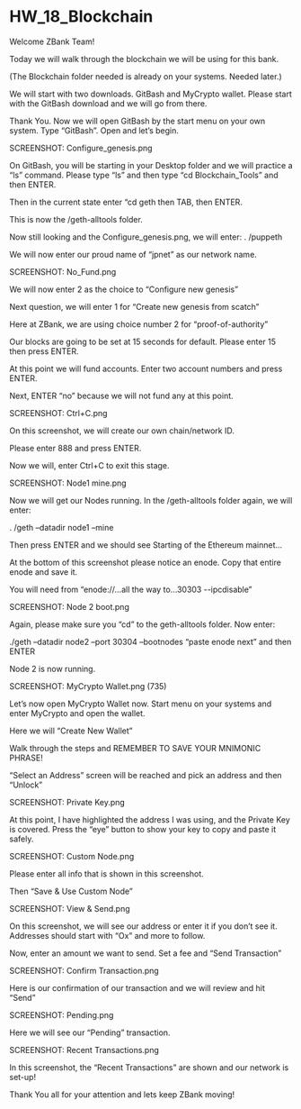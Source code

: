 # HW_18_Blockchain
 
 Welcome ZBank Team!

Today we will walk through the blockchain we will be using for this bank.

(The Blockchain folder needed is already on your systems. Needed later.)

We will start with two downloads. GitBash and MyCrypto wallet. Please start with the GitBash download and we will go from there.

Thank You. Now we will open GitBash by the start menu on your own system. Type “GitBash”. Open and let’s begin.

 

SCREENSHOT: Configure_genesis.png

On GitBash, you will be starting in your Desktop folder and we will practice a “ls” command. Please type “ls” and then type “cd Blockchain_Tools” and then ENTER.

Then in the current state enter “cd geth then TAB, then ENTER.

This is now the /geth-alltools folder.

Now still looking and the Configure_genesis.png, we will enter: . /puppeth

We will now enter our proud name of “jpnet” as our network name.

 

SCREENSHOT: No_Fund.png

We will now enter 2 as the choice to “Configure new genesis”

Next question, we will enter 1 for “Create new genesis from scatch”

Here at ZBank, we are using choice number 2 for “proof-of-authority”

Our blocks are going to be set at 15 seconds for default. Please enter 15 then press ENTER.

At this point we will fund accounts. Enter two account numbers and press ENTER.

Next, ENTER “no” because we will not fund any at this point.

 

SCREENSHOT: Ctrl+C.png

On this screenshot, we will create our own chain/network ID.

Please enter 888 and press ENTER.

Now we will, enter Ctrl+C to exit this stage.

 

 

SCREENSHOT: Node1 mine.png

Now we will get our Nodes running. In the /geth-alltools folder again, we will enter:  

. /geth –datadir node1 –mine

Then press ENTER and we should see Starting of the Ethereum mainnet…

At the bottom of this screenshot please notice an enode. Copy that entire enode and save it.

You will need from “enode://…all the way to…30303 --ipcdisable”

 

SCREENSHOT: Node 2 boot.png

Again, please make sure you “cd” to the geth-alltools folder. Now enter:

./geth –datadir node2 –port 30304 –bootnodes “paste enode next” and then ENTER

Node 2 is now running.

 

SCREENSHOT: MyCrypto Wallet.png (735)

Let’s now open MyCrypto Wallet now. Start menu on your systems and enter MyCrypto and open the wallet.

Here we will “Create New Wallet”

Walk through the steps and REMEMBER TO SAVE YOUR MNIMONIC PHRASE!

“Select an Address” screen will be reached and pick an address and then “Unlock”

 

SCREENSHOT: Private Key.png

At this point, I have highlighted the address I was using, and the Private Key is covered. Press the “eye” button to show your key to copy and paste it safely.

 

SCREENSHOT: Custom Node.png

Please enter all info that is shown in this screenshot.

Then “Save & Use Custom Node”

 

 
SCREENSHOT: View & Send.png

On this screenshot, we will see our address or enter it if you don’t see it. Addresses should start with “Ox” and more to follow.

Now, enter an amount we want to send. Set a fee and “Send Transaction”

 

SCREENSHOT: Confirm Transaction.png  

Here is our confirmation of our transaction and we will review and hit “Send”

 

 

SCREENSHOT: Pending.png

Here we will see our “Pending” transaction.

 

SCREENSHOT: Recent Transactions.png

In this screenshot, the “Recent Transactions” are shown and our network is set-up!

Thank You all for your attention and lets keep ZBank moving!

 

 

 
